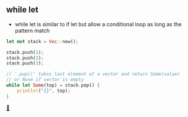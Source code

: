 ## while let

* while let is similar to if let but allow a conditional loop as long as the pattern match

```rust
let mut stack = Vec::new();

stack.push(1);
stack.push(2);
stack.push(3);

// '.pop()' takes last element of a vector and return Some(value)
// or None if vector is empty
while let Some(top) = stack.pop() {
    println!("{}", top);
}
```

[📒](https://doc.rust-lang.org/book/ch18-01-all-the-places-for-patterns.html#while-let-conditional-loops)